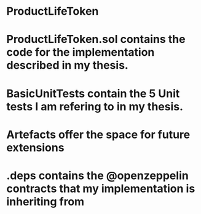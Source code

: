 # ProductLifeToken
# ProductLifeToken.sol contains the code for the implementation described in my thesis.
# BasicUnitTests contain the 5 Unit tests I am refering to in my thesis.
# Artefacts offer the space for future extensions
# .deps contains the @openzeppelin contracts that my implementation is inheriting from
